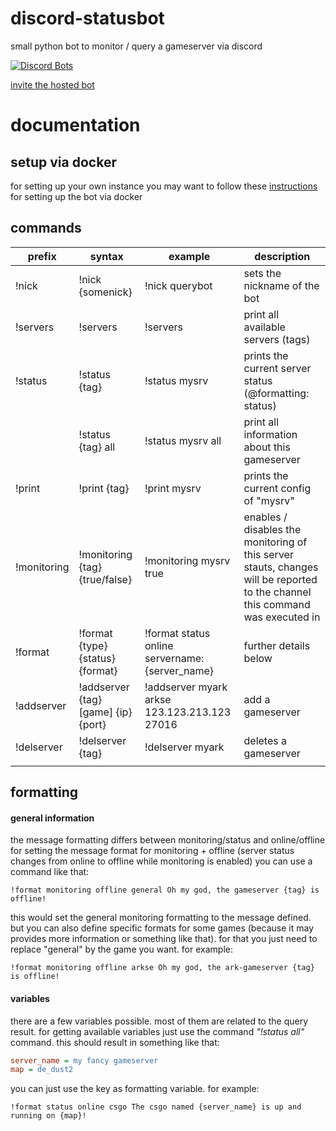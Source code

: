 # discord-statusbot
small python bot to monitor / query a gameserver via discord

[![Discord Bots](https://discordbots.org/api/widget/496764374338240514.svg)](https://discordbots.org/bot/496764374338240514)

[invite the hosted bot](https://discordapp.com/oauth2/authorize?client_id=496764374338240514&scope=bot&permissions=0)

# documentation
## setup via docker
for setting up your own instance you may want to follow these [instructions](https://hub.docker.com/r/msniveau/discord-statusbot) for setting up the bot via docker


## commands
| **prefix**  | **syntax**                          | **example**                                     | **description**                                                                                                              |
|-------------|-------------------------------------|-------------------------------------------------|------------------------------------------------------------------------------------------------------------------------------|
| !nick       | !nick {somenick}                    | !nick querybot                                  | sets the nickname of the bot                                                                                                 |
| !servers    | !servers                            | !servers                                        | print all available servers (tags)                                                                                           |
| !status     | !status {tag}                       | !status mysrv                                   | prints the current server status (@formatting: status)                                                                       |
|             | !status {tag} all                   | !status mysrv all                               | print all information about this gameserver                                                                                  |
| !print      | !print {tag}                        | !print mysrv                                    | prints the current config of "mysrv"                                                                                         |
| !monitoring | !monitoring {tag} {true/false}      | !monitoring mysrv true                          | enables / disables the monitoring of this server stauts, changes will be reported to the channel this command was executed in |
| !format     | !format {type} {status} {format}    | !format status online servername: {server_name} | further details below                                                                                                        |
| !addserver  | !addserver {tag} [game] {ip} {port} | !addserver myark arkse 123.123.213.123 27016    | add a gameserver                                                                                                             |
| !delserver  | !delserver {tag}                    | !delserver myark                                | deletes a gameserver                                                                                                         |
                                                                                                   |

## formatting
#### general information
the message formatting differs between monitoring/status and online/offline
for setting the message format for monitoring + offline (server status changes from online to offline while monitoring is enabled) you can use a command like that:

`!format monitoring offline general Oh my god, the gameserver {tag} is offline!`

this would set the general monitoring formatting to the message defined. but you can also define specific formats for some games (because it may provides more information or something like that). for that you just need to replace "general" by the game you want. for example:

`!format monitoring offline arkse Oh my god, the ark-gameserver {tag} is offline!`

#### variables
there are a few variables possible. most of them are related to the query result. for getting available variables just use the command *"!status <tag> all"* command. this should result in something like that:
```ini
server_name = my fancy gameserver
map = de_dust2
```

you can just use the key as formatting variable. for example:

`!format status online csgo The csgo named {server_name} is up and running on {map}!`
